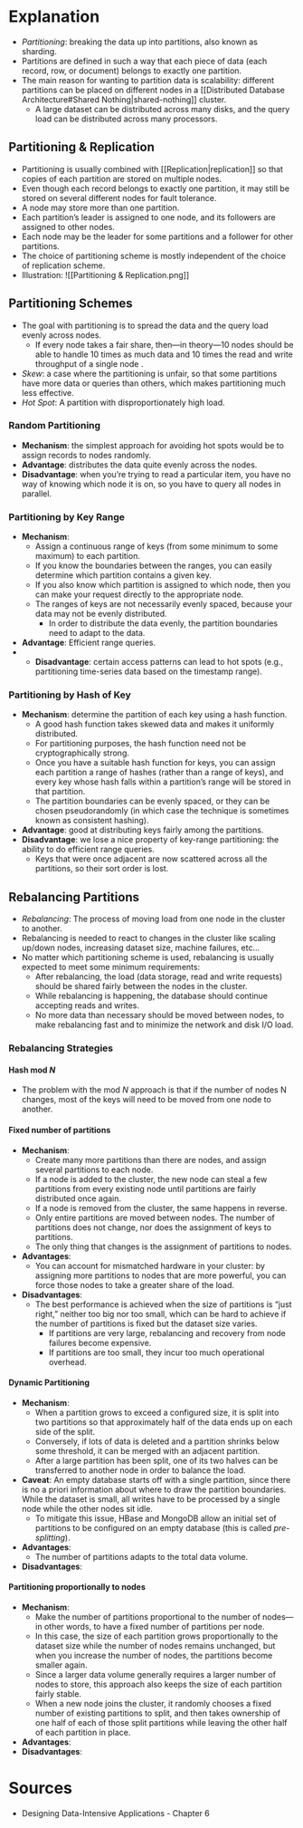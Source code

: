 # Explanation
- *Partitioning*: breaking the data up into partitions, also known as sharding.
- Partitions are defined in such a way that each piece of data (each record, row, or document) belongs to exactly one partition.
- The main reason for wanting to partition data is scalability: different partitions can be placed on different nodes in a [[Distributed Database Architecture#Shared Nothing|shared-nothing]] cluster.
	- A large dataset can be distributed across many disks, and the query load can be distributed across many processors.

## Partitioning & Replication
- Partitioning is usually combined with [[Replication|replication]] so that copies of each partition are stored on multiple nodes.
- Even though each record belongs to exactly one partition, it may still be stored on several different nodes for fault tolerance.
- A node may store more than one partition.
- Each partition’s leader is assigned to one node, and its followers are assigned to other nodes.
- Each node may be the leader for some partitions and a follower for other partitions.
- The choice of partitioning scheme is mostly independent of the choice of replication scheme.
- Illustration: ![[Partitioning & Replication.png]]

## Partitioning Schemes
- The goal with partitioning is to spread the data and the query load evenly across nodes.
	- If every node takes a fair share, then—in theory—10 nodes should be able to handle 10 times as much data and 10 times the read and write throughput of a single node .
- *Skew*: a case where the partitioning is unfair, so that some partitions have more data or queries than others, which makes partitioning much less effective.
- *Hot Spot*: A partition with disproportionately high load.

### Random Partitioning
- **Mechanism**: the simplest approach for avoiding hot spots would be to assign records to nodes randomly.
- **Advantage**: distributes the data quite evenly across the nodes.
- **Disadvantage**: when you’re trying to read a particular item, you have no way of knowing which node it is on, so you have to query all nodes in parallel.

### Partitioning by Key Range
- **Mechanism**: 
	- Assign a continuous range of keys (from some minimum to some maximum) to each partition.
	- If you know the boundaries between the ranges, you can easily determine which partition contains a given key.
	- If you also know which partition is assigned to which node, then you can make your request directly to the appropriate node.
	- The ranges of keys are not necessarily evenly spaced, because your data may not be evenly distributed.
		- In order to distribute the data evenly, the partition boundaries need to adapt to the data.
- **Advantage**: Efficient range queries.
- - **Disadvantage**: certain access patterns can lead to hot spots (e.g., partitioning time-series data based on the timestamp range).

### Partitioning by Hash of Key
-  **Mechanism**: determine the partition of each key using a hash function.
	- A good hash function takes skewed data and makes it uniformly distributed.
	- For partitioning purposes, the hash function need not be cryptographically strong.
	- Once you have a suitable hash function for keys, you can assign each partition a range of hashes (rather than a range of keys), and every key whose hash falls within a partition’s range will be stored in that partition.
	- The partition boundaries can be evenly spaced, or they can be chosen pseudorandomly (in which case the technique is sometimes known as consistent hashing).
- **Advantage**: good at distributing keys fairly among the partitions.
- **Disadvantage**: we lose a nice property of key-range partitioning: the ability to do efficient range queries.
	- Keys that were once adjacent are now scattered across all the partitions, so their sort order is lost.

## Rebalancing Partitions
- *Rebalancing*: The process of moving load from one node in the cluster to another.
- Rebalancing is needed to react to changes in the cluster like scaling up/down nodes, increasing dataset size, machine failures, etc...
- No matter which partitioning scheme is used, rebalancing is usually expected to meet some minimum requirements:
	- After rebalancing, the load (data storage, read and write requests) should be shared fairly between the nodes in the cluster.
	- While rebalancing is happening, the database should continue accepting reads and writes.
	- No more data than necessary should be moved between nodes, to make rebalancing fast and to minimize the network and disk I/O load.

### Rebalancing Strategies

#### Hash mod $N$
- The problem with the mod $N$ approach is that if the number of nodes N changes, most of the keys will need to be moved from one node to another.

#### Fixed number of partitions
- **Mechanism**:
	- Create many more partitions than there are nodes, and assign several partitions to each node.
	- If a node is added to the cluster, the new node can steal a few partitions from every existing node until partitions are fairly distributed once again.
	- If a node is removed from the cluster, the same happens in reverse.
	- Only entire partitions are moved between nodes.
	  The number of partitions does not change, nor does the assignment of keys to partitions.
	- The only thing that changes is the assignment of partitions to nodes.
- **Advantages**:
	- You can account for mismatched hardware in your cluster: by assigning more partitions to nodes that are more powerful, you can force those nodes to take a greater share of the load.
- **Disadvantages**:
	- The best performance is achieved when the size of partitions is “just right,” neither too big nor too small, which can be hard to achieve if the number of partitions is fixed but the dataset size varies.
		- If partitions are very large, rebalancing and recovery from node failures become expensive.
		- If partitions are too small, they incur too much operational overhead.

#### Dynamic Partitioning
- **Mechanism**:
	- When a partition grows to exceed a configured size, it is split into two partitions so that approximately half of the data ends up on each side of the split.
	- Conversely, if lots of data is deleted and a partition shrinks below some threshold, it can be merged with an adjacent partition.
	- After a large partition has been split, one of its two halves can be transferred to another node in order to balance the load.
- **Caveat**: An empty database starts off with a single partition, since there is no a priori information about where to draw the partition boundaries. While the dataset is small, all writes have to be processed by a single node while the other nodes sit idle.
	- To mitigate this issue, HBase and MongoDB allow an initial set of partitions to be configured on an empty database (this is called *pre-splitting*).
- **Advantages**:
	-  The number of partitions adapts to the total data volume.
- **Disadvantages**:

#### Partitioning proportionally to nodes
- **Mechanism**:
	- Make the number of partitions proportional to the number of nodes—in other words, to have a fixed number of partitions per node.
	- In this case, the size of each partition grows proportionally to the dataset size while the number of nodes remains unchanged, but when you increase the number of nodes, the partitions become smaller again.
	- Since a larger data volume generally requires a larger number of nodes to store, this approach also keeps the size of each partition fairly stable.
	- When a new node joins the cluster, it randomly chooses a fixed number of existing partitions to split, and then takes ownership of one half of each of those split partitions while leaving the other half of each partition in place.
- **Advantages**:
- **Disadvantages**:

# Sources
- Designing Data-Intensive Applications - Chapter 6
